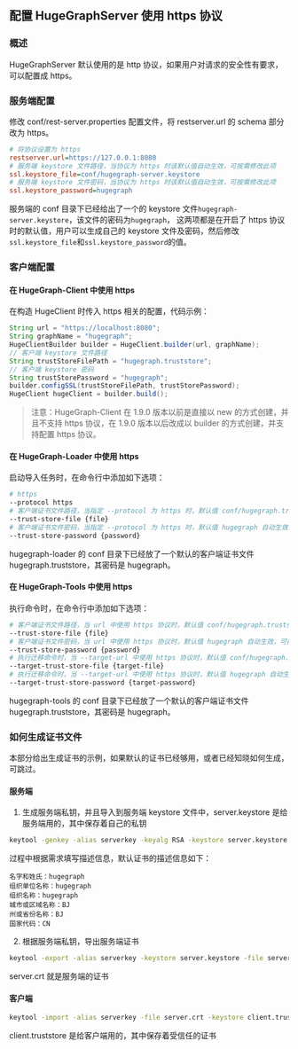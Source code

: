 ## 配置 HugeGraphServer 使用 https 协议

### 概述

HugeGraphServer 默认使用的是 http 协议，如果用户对请求的安全性有要求，可以配置成 https。

### 服务端配置

修改 conf/rest-server.properties 配置文件，将 restserver.url 的 schema 部分改为 https。

```ini
# 将协议设置为 https
restserver.url=https://127.0.0.1:8080
# 服务端 keystore 文件路径，当协议为 https 时该默认值自动生效，可按需修改此项
ssl.keystore_file=conf/hugegraph-server.keystore
# 服务端 keystore 文件密码，当协议为 https 时该默认值自动生效，可按需修改此项
ssl.keystore_password=hugegraph
```

服务端的 conf 目录下已经给出了一个的 keystore 文件`hugegraph-server.keystore`，该文件的密码为`hugegraph`，
这两项都是在开启了 https 协议时的默认值，用户可以生成自己的 keystore 文件及密码，然后修改`ssl.keystore_file`和`ssl.keystore_password`的值。

### 客户端配置

#### 在 HugeGraph-Client 中使用 https

在构造 HugeClient 时传入 https 相关的配置，代码示例：

```java
String url = "https://localhost:8080";
String graphName = "hugegraph";
HugeClientBuilder builder = HugeClient.builder(url, graphName);
// 客户端 keystore 文件路径
String trustStoreFilePath = "hugegraph.truststore";
// 客户端 keystore 密码
String trustStorePassword = "hugegraph";
builder.configSSL(trustStoreFilePath, trustStorePassword);
HugeClient hugeClient = builder.build();
```

> 注意：HugeGraph-Client 在 1.9.0 版本以前是直接以 new 的方式创建，并且不支持 https 协议，在 1.9.0 版本以后改成以 builder 的方式创建，并支持配置 https 协议。

#### 在 HugeGraph-Loader 中使用 https

启动导入任务时，在命令行中添加如下选项：

```bash
# https
--protocol https
# 客户端证书文件路径，当指定 --protocol 为 https 时，默认值 conf/hugegraph.truststore 自动生效，可按需修改
--trust-store-file {file}
# 客户端证书文件密码，当指定 --protocol 为 https 时，默认值 hugegraph 自动生效，可按需修改
--trust-store-password {password}
```

hugegraph-loader 的 conf 目录下已经放了一个默认的客户端证书文件 hugegraph.truststore，其密码是 hugegraph。

#### 在 HugeGraph-Tools 中使用 https

执行命令时，在命令行中添加如下选项：

```bash
# 客户端证书文件路径，当 url 中使用 https 协议时，默认值 conf/hugegraph.truststore 自动生效，可按需修改
--trust-store-file {file}
# 客户端证书文件密码，当 url 中使用 https 协议时，默认值 hugegraph 自动生效，可按需修改
--trust-store-password {password}
# 执行迁移命令时，当 --target-url 中使用 https 协议时，默认值 conf/hugegraph.truststore 自动生效，可按需修改
--target-trust-store-file {target-file}
# 执行迁移命令时，当 --target-url 中使用 https 协议时，默认值 hugegraph 自动生效，可按需修改
--target-trust-store-password {target-password}
```

hugegraph-tools 的 conf 目录下已经放了一个默认的客户端证书文件 hugegraph.truststore，其密码是 hugegraph。

### 如何生成证书文件

本部分给出生成证书的示例，如果默认的证书已经够用，或者已经知晓如何生成，可跳过。

#### 服务端

1. ⽣成服务端私钥，并且导⼊到服务端 keystore ⽂件中，server.keystore 是给服务端⽤的，其中保存着⾃⼰的私钥

```bash
keytool -genkey -alias serverkey -keyalg RSA -keystore server.keystore
```

过程中根据需求填写描述信息，默认证书的描述信息如下：

```
名字和姓⽒：hugegraph
组织单位名称：hugegraph
组织名称：hugegraph
城市或区域名称：BJ
州或省份名称：BJ
国家代码：CN
```

2. 根据服务端私钥，导出服务端证书

```bash
keytool -export -alias serverkey -keystore server.keystore -file server.crt
```

server.crt 就是服务端的证书

#### 客户端

```bash
keytool -import -alias serverkey -file server.crt -keystore client.truststore
```

client.truststore 是给客户端⽤的，其中保存着受信任的证书

